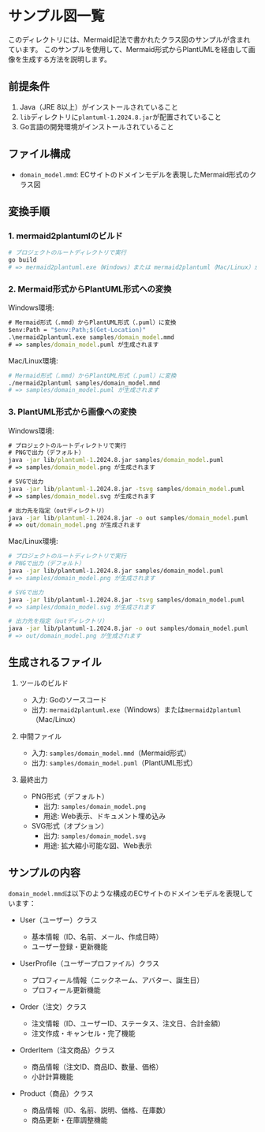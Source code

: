 # サンプル図一覧

このディレクトリには、Mermaid記法で書かれたクラス図のサンプルが含まれています。
このサンプルを使用して、Mermaid形式からPlantUMLを経由して画像を生成する方法を説明します。

## 前提条件

1. Java（JRE 8以上）がインストールされていること
2. `lib`ディレクトリに`plantuml-1.2024.8.jar`が配置されていること
3. Go言語の開発環境がインストールされていること

## ファイル構成

- `domain_model.mmd`: ECサイトのドメインモデルを表現したMermaid形式のクラス図

## 変換手順

### 1. mermaid2plantumlのビルド

```bash
# プロジェクトのルートディレクトリで実行
go build
# => mermaid2plantuml.exe（Windows）または mermaid2plantuml（Mac/Linux）が生成されます
```

### 2. Mermaid形式からPlantUML形式への変換

Windows環境:
```cmd
# Mermaid形式（.mmd）からPlantUML形式（.puml）に変換
$env:Path = "$env:Path;$(Get-Location)"
.\mermaid2plantuml.exe samples/domain_model.mmd
# => samples/domain_model.puml が生成されます
```

Mac/Linux環境:
```bash
# Mermaid形式（.mmd）からPlantUML形式（.puml）に変換
./mermaid2plantuml samples/domain_model.mmd
# => samples/domain_model.puml が生成されます
```

### 3. PlantUML形式から画像への変換

Windows環境:
```cmd
# プロジェクトのルートディレクトリで実行
# PNGで出力（デフォルト）
java -jar lib/plantuml-1.2024.8.jar samples/domain_model.puml
# => samples/domain_model.png が生成されます

# SVGで出力
java -jar lib/plantuml-1.2024.8.jar -tsvg samples/domain_model.puml
# => samples/domain_model.svg が生成されます

# 出力先を指定（outディレクトリ）
java -jar lib/plantuml-1.2024.8.jar -o out samples/domain_model.puml
# => out/domain_model.png が生成されます
```

Mac/Linux環境:
```bash
# プロジェクトのルートディレクトリで実行
# PNGで出力（デフォルト）
java -jar lib/plantuml-1.2024.8.jar samples/domain_model.puml
# => samples/domain_model.png が生成されます

# SVGで出力
java -jar lib/plantuml-1.2024.8.jar -tsvg samples/domain_model.puml
# => samples/domain_model.svg が生成されます

# 出力先を指定（outディレクトリ）
java -jar lib/plantuml-1.2024.8.jar -o out samples/domain_model.puml
# => out/domain_model.png が生成されます
```

## 生成されるファイル

1. ツールのビルド
   - 入力: Goのソースコード
   - 出力: `mermaid2plantuml.exe`（Windows）または`mermaid2plantuml`（Mac/Linux）

2. 中間ファイル
   - 入力: `samples/domain_model.mmd`（Mermaid形式）
   - 出力: `samples/domain_model.puml`（PlantUML形式）

3. 最終出力
   - PNG形式（デフォルト）
     - 出力: `samples/domain_model.png`
     - 用途: Web表示、ドキュメント埋め込み
   - SVG形式（オプション）
     - 出力: `samples/domain_model.svg`
     - 用途: 拡大縮小可能な図、Web表示

## サンプルの内容

`domain_model.mmd`は以下のような構成のECサイトのドメインモデルを表現しています：

- User（ユーザー）クラス
  - 基本情報（ID、名前、メール、作成日時）
  - ユーザー登録・更新機能

- UserProfile（ユーザープロファイル）クラス
  - プロフィール情報（ニックネーム、アバター、誕生日）
  - プロフィール更新機能

- Order（注文）クラス
  - 注文情報（ID、ユーザーID、ステータス、注文日、合計金額）
  - 注文作成・キャンセル・完了機能

- OrderItem（注文商品）クラス
  - 商品情報（注文ID、商品ID、数量、価格）
  - 小計計算機能

- Product（商品）クラス
  - 商品情報（ID、名前、説明、価格、在庫数）
  - 商品更新・在庫調整機能 